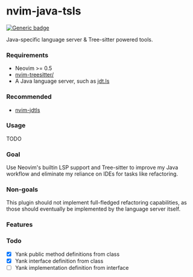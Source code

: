 # nvim-java-tsls
[![Generic badge](https://img.shields.io/badge/STATE:-DRAFT-yellow.svg)](https://shields.io/)

Java-specific language server &amp; Tree-sitter powered tools.

### Requirements
- Neovim >= 0.5
- [nvim-treesitter/](https://github.com/nvim-treesitter/nvim-treesitter)
- A Java language server, such as [jdt.ls](https://github.com/eclipse/eclipse.jdt.ls)

### Recommended
- [nvim-jdtls](https://github.com/mfussenegger/nvim-jdtls)

### Usage
TODO

### Goal
Use Neovim's builtin LSP support and Tree-sitter to improve my Java workflow and eliminate my reliance on IDEs for tasks like refactoring.

### Non-goals
This plugin should not implement full-fledged refactoring capabilities, as those should eventually be implemented by the language server itself.

### Features

### Todo

- [x] Yank public method definitions from class
- [x] Yank interface definition from class
- [ ] Yank implementation definition from interface
